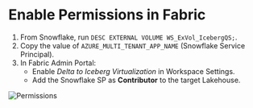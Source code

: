 # Enable Permissions in Fabric

1. From Snowflake, run `DESC EXTERNAL VOLUME WS_ExVol_IcebergQS;`.
2. Copy the value of `AZURE_MULTI_TENANT_APP_NAME` (Snowflake Service Principal).
3. In Fabric Admin Portal:
   - Enable *Delta to Iceberg Virtualization* in Workspace Settings.
   - Add the Snowflake SP as **Contributor** to the target Lakehouse.

![Permissions](assets/img/permissions.png)
